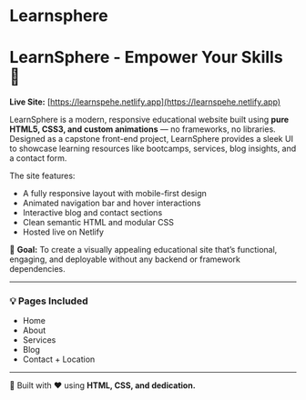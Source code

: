 # Learnsphere
# LearnSphere - Empower Your Skills 🚀

**Live Site:** [https://learnspehe.netlify.app](https://learnspehe.netlify.app)

LearnSphere is a modern, responsive educational website built using **pure HTML5, CSS3, and custom animations** — no frameworks, no libraries. Designed as a capstone front-end project, LearnSphere provides a sleek UI to showcase learning resources like bootcamps, services, blog insights, and a contact form.

The site features:
- A fully responsive layout with mobile-first design
- Animated navigation bar and hover interactions
- Interactive blog and contact sections
- Clean semantic HTML and modular CSS
- Hosted live on Netlify

🎯 **Goal:** To create a visually appealing educational site that’s functional, engaging, and deployable without any backend or framework dependencies.

---

### 💡 Pages Included
- Home 
- About
- Services
- Blog
- Contact + Location 

---

📌 Built with ❤️ using **HTML, CSS, and dedication.**


